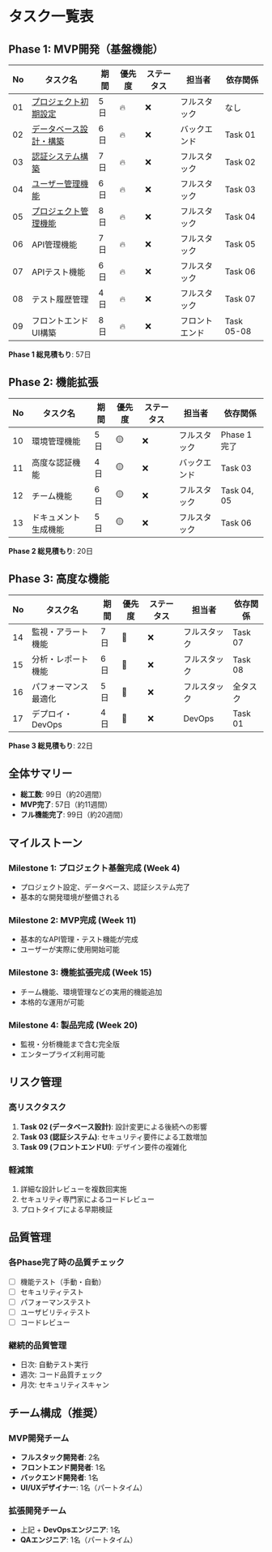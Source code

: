 # タスク一覧表

## Phase 1: MVP開発（基盤機能）

| No | タスク名 | 期間 | 優先度 | ステータス | 担当者 | 依存関係 |
|----|---------|------|--------|-----------|--------|----------|
| 01 | [プロジェクト初期設定](./phase1/01_project_setup.md) | 5日 | 🔥 | ❌ | フルスタック | なし |
| 02 | [データベース設計・構築](./phase1/02_database_setup.md) | 6日 | 🔥 | ❌ | バックエンド | Task 01 |
| 03 | [認証システム構築](./phase1/03_authentication.md) | 7日 | 🔥 | ❌ | フルスタック | Task 02 |
| 04 | [ユーザー管理機能](./phase1/04_user_management.md) | 6日 | 🔥 | ❌ | フルスタック | Task 03 |
| 05 | [プロジェクト管理機能](./phase1/05_project_management.md) | 8日 | 🔥 | ❌ | フルスタック | Task 04 |
| 06 | API管理機能 | 7日 | 🔥 | ❌ | フルスタック | Task 05 |
| 07 | APIテスト機能 | 6日 | 🔥 | ❌ | フルスタック | Task 06 |
| 08 | テスト履歴管理 | 4日 | 🔥 | ❌ | フルスタック | Task 07 |
| 09 | フロントエンドUI構築 | 8日 | 🔥 | ❌ | フロントエンド | Task 05-08 |

**Phase 1 総見積もり**: 57日

## Phase 2: 機能拡張

| No | タスク名 | 期間 | 優先度 | ステータス | 担当者 | 依存関係 |
|----|---------|------|--------|-----------|--------|----------|
| 10 | 環境管理機能 | 5日 | 🟡 | ❌ | フルスタック | Phase 1完了 |
| 11 | 高度な認証機能 | 4日 | 🟡 | ❌ | バックエンド | Task 03 |
| 12 | チーム機能 | 6日 | 🟡 | ❌ | フルスタック | Task 04, 05 |
| 13 | ドキュメント生成機能 | 5日 | 🟡 | ❌ | フルスタック | Task 06 |

**Phase 2 総見積もり**: 20日

## Phase 3: 高度な機能

| No | タスク名 | 期間 | 優先度 | ステータス | 担当者 | 依存関係 |
|----|---------|------|--------|-----------|--------|----------|
| 14 | 監視・アラート機能 | 7日 | 🔵 | ❌ | フルスタック | Task 07 |
| 15 | 分析・レポート機能 | 6日 | 🔵 | ❌ | フルスタック | Task 08 |
| 16 | パフォーマンス最適化 | 5日 | 🔵 | ❌ | フルスタック | 全タスク |
| 17 | デプロイ・DevOps | 4日 | 🔵 | ❌ | DevOps | Task 01 |

**Phase 3 総見積もり**: 22日

## 全体サマリー

- **総工数**: 99日（約20週間）
- **MVP完了**: 57日（約11週間）
- **フル機能完了**: 99日（約20週間）

## マイルストーン

### Milestone 1: プロジェクト基盤完成 (Week 4)
- プロジェクト設定、データベース、認証システム完了
- 基本的な開発環境が整備される

### Milestone 2: MVP完成 (Week 11)  
- 基本的なAPI管理・テスト機能が完成
- ユーザーが実際に使用開始可能

### Milestone 3: 機能拡張完成 (Week 15)
- チーム機能、環境管理などの実用的機能追加
- 本格的な運用が可能

### Milestone 4: 製品完成 (Week 20)
- 監視・分析機能まで含む完全版
- エンタープライズ利用可能

## リスク管理

### 高リスクタスク
1. **Task 02 (データベース設計)**: 設計変更による後続への影響
2. **Task 03 (認証システム)**: セキュリティ要件による工数増加
3. **Task 09 (フロントエンドUI)**: デザイン要件の複雑化

### 軽減策
1. 詳細な設計レビューを複数回実施
2. セキュリティ専門家によるコードレビュー
3. プロトタイプによる早期検証

## 品質管理

### 各Phase完了時の品質チェック
- [ ] 機能テスト（手動・自動）
- [ ] セキュリティテスト
- [ ] パフォーマンステスト
- [ ] ユーザビリティテスト
- [ ] コードレビュー

### 継続的品質管理
- 日次: 自動テスト実行
- 週次: コード品質チェック
- 月次: セキュリティスキャン

## チーム構成（推奨）

### MVP開発チーム
- **フルスタック開発者**: 2名
- **フロントエンド開発者**: 1名  
- **バックエンド開発者**: 1名
- **UI/UXデザイナー**: 1名（パートタイム）

### 拡張開発チーム  
- 上記 + **DevOpsエンジニア**: 1名
- **QAエンジニア**: 1名（パートタイム）
